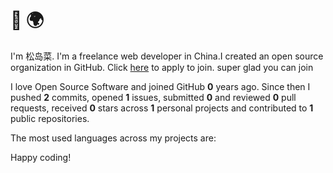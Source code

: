 # 👋 🌍

I'm 松岛菜. I'm a freelance web developer in China.I created an open source organization in GitHub. Click [here](https://github.com/Magic-Academy/.github/issues/new?assignees=&labels=invite+me+to+the+organisation&template=invitation.yml&title=Please+invite+me+to+the+GitHub+Community+Organization) to apply to join. super glad you can join

I love Open Source Software and joined GitHub **0** years ago. Since then I pushed **2** commits, opened **1** issues, submitted **0** and reviewed **0** pull requests, received **0** stars across **1** personal projects and contributed to **1** public repositories.

The most used languages across my projects are:



Happy coding!
